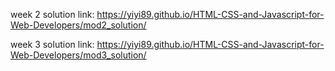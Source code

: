 week 2 solution link: https://yiyi89.github.io/HTML-CSS-and-Javascript-for-Web-Developers/mod2_solution/

week 3 solution link: https://yiyi89.github.io/HTML-CSS-and-Javascript-for-Web-Developers/mod3_solution/
